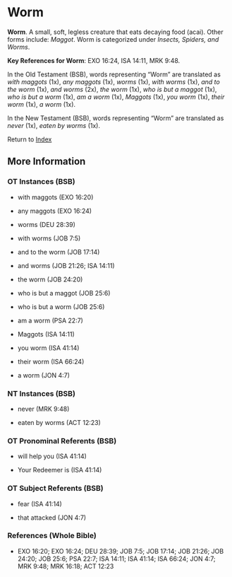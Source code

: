 # Worm
**Worm**. 
A small, soft, legless creature that eats decaying food (acai). 
Other forms include: 
*Maggot*. 
Worm is categorized under _Insects, Spiders, and Worms_. 


**Key References for Worm**: 
EXO 16:24, ISA 14:11, MRK 9:48. 


In the Old Testament (BSB), words representing “Worm” are translated as 
*with maggots* (1x), *any maggots* (1x), *worms* (1x), *with worms* (1x), *and to the worm* (1x), *and worms* (2x), *the worm* (1x), *who is but a maggot* (1x), *who is but a worm* (1x), *am a worm* (1x), *Maggots* (1x), *you worm* (1x), *their worm* (1x), *a worm* (1x). 


In the New Testament (BSB), words representing “Worm” are translated as 
*never* (1x), *eaten by worms* (1x). 


Return to [Index](00-Index.md)

## More Information

### OT Instances (BSB)

* with maggots (EXO 16:20)

* any maggots (EXO 16:24)

* worms (DEU 28:39)

* with worms (JOB 7:5)

* and to the worm (JOB 17:14)

* and worms (JOB 21:26; ISA 14:11)

* the worm (JOB 24:20)

* who is but a maggot (JOB 25:6)

* who is but a worm (JOB 25:6)

* am a worm (PSA 22:7)

* Maggots (ISA 14:11)

* you worm (ISA 41:14)

* their worm (ISA 66:24)

* a worm (JON 4:7)



### NT Instances (BSB)

* never (MRK 9:48)

* eaten by worms (ACT 12:23)



### OT Pronominal Referents (BSB)

* will help you (ISA 41:14)

* Your Redeemer is (ISA 41:14)



### OT Subject Referents (BSB)

* fear (ISA 41:14)

* that attacked (JON 4:7)



### References (Whole Bible)

* EXO 16:20; EXO 16:24; DEU 28:39; JOB 7:5; JOB 17:14; JOB 21:26; JOB 24:20; JOB 25:6; PSA 22:7; ISA 14:11; ISA 41:14; ISA 66:24; JON 4:7; MRK 9:48; MRK 16:18; ACT 12:23



